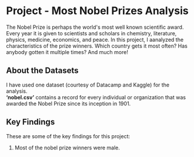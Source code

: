 # Project - Most Nobel Prizes Analysis

The Nobel Prize is perhaps the world's most well known scientific award. Every year it is given to scientists and scholars in chemistry, literature, physics, medicine, economics, and peace. In this project, I aanalyzed the characteristics of the prize winners. Which country gets it most often? Has anybody gotten it multiple times? 
And much more! 


## About the Datasets

I have used one dataset (courtesy of Datacamp and Kaggle) for the analysis.  
**‘nobel.csv’** contains a record for every individual or organization that was awarded the Nobel Prize since its inception in 1901.

## Key Findings
These are some of the key findings for this project:

1. Most of the nobel prize winners were male.
